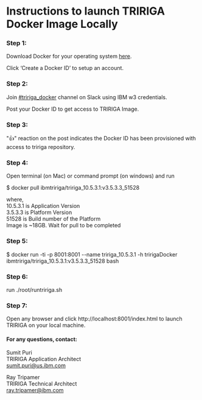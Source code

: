 # Instructions to launch TRIRIGA Docker Image Locally

### Step 1: 
Download Docker for your operating system [here](https://www.docker.com/community-edition).

Click ‘Create a Docker ID’ to setup an account. 

### Step 2: 
Join [#tririga_docker](https://ibm-tririga.slack.com/messages/CBBLDA5QU/) channel on Slack using IBM w3 credentials.

Post your Docker ID to get access to TRIRIGA Image.

### Step 3: 
":thumbsup:" reaction on the post indicates the Docker ID has been provisioned with access to tririga repository.

### Step 4: 
Open terminal (on Mac) or command prompt (on windows) and run

$ docker pull ibmtririga/tririga_10.5.3.1:v3.5.3.3_51528

where, <br />
10.5.3.1 is Application Version <br />
3.5.3.3 is Platform Version <br />
51528 is Build number of the Platform <br />
Image is ~18GB. Wait for pull to be completed

### Step 5: 
$ docker run -ti -p 8001:8001 --name tririga_10.5.3.1 -h tririgaDocker ibmtririga/tririga_10.5.3.1:v3.5.3.3_51528 bash

### Step 6: 
run ./root/runtririga.sh

### Step 7: 
Open any browser and click http://localhost:8001/index.html to launch TRIRIGA on your local machine.

#### For any questions, contact:

Sumit Puri <br />
TRIRIGA Application Architect <br />
sumit.puri@us.ibm.com

Ray Tripamer <br />
TRIRIGA Technical Architect <br />
ray.tripamer@ibm.com


